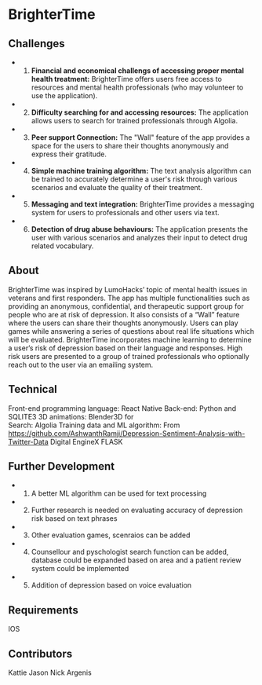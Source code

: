 # BrighterTime
## Challenges
* 1. **Financial and economical challengs of accessing proper mental health treatment:** BrighterTime offers users free access to resources and mental health professionals (who may volunteer to use the application).
* 2. **Difficulty searching for and accessing resources:** The application allows users to search for trained professionals through Algolia.
* 3. **Peer support Connection:** The "Wall" feature of the app provides a space for the users to share their thoughts anonymously and express their gratitude.
* 4. **Simple machine training algorithm:** The text analysis algorithm can be trained to accurately determine a user's risk through various scenarios and evaluate the quality of their treatment.
* 5. **Messaging and text integration:** BrighterTime provides a messaging system for users to professionals and other users via text. 
* 6. **Detection of drug abuse behaviours:** The application presents the user with various scenarios and analyzes their input to detect drug related vocabulary.


## About

BrighterTime was inspired by LumoHacks’ topic of mental health issues in veterans and first responders. The app has multiple functionalities such as providing an anonymous, confidential, and therapeutic support group for people who are at risk of depression. It also consists of a “Wall” feature where the users can share their thoughts anonymously. Users can play games while answering a series of questions about real life situations which will be evaluated. BrighterTime incorporates machine learning to determine a user’s risk of depression based on their language and responses. High risk users are presented to a group of trained professionals who optionally reach out to the user via an emailing system.


## Technical 
Front-end programming language: React Native 
Back-end: Python and SQLITE3
3D animations: Blender3D for  
Search: Algolia
Training data and ML algorithm: From https://github.com/AshwanthRamji/Depression-Sentiment-Analysis-with-Twitter-Data
Digital EngineX
FLASK 


## Further Development 
* 1. A better ML algorithm can be used for text processing 
* 2. Further research is needed on evaluating accuracy of depression risk based on text phrases
* 3. Other evaluation games, scenraios can be added 
* 4. Counsellour and pyschologist search function can be added, database could be expanded based on area and a patient review system could be implemented  
* 5. Addition of depression based on voice evaluation 

   

## Requirements 
IOS 





## Contributors
Kattie
Jason
Nick
Argenis








